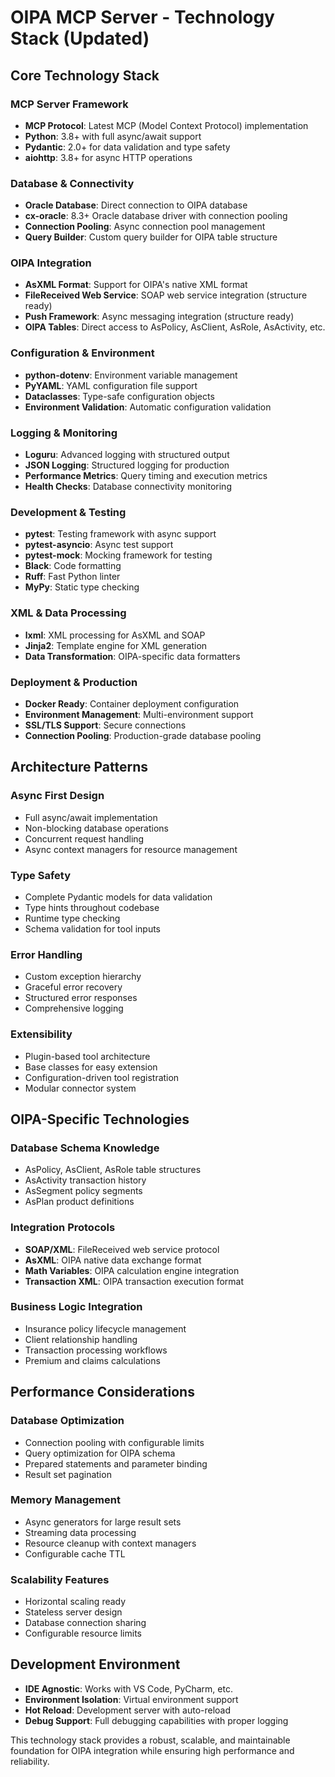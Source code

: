 # OIPA MCP Server - Technology Stack (Updated)

## Core Technology Stack

### MCP Server Framework
- **MCP Protocol**: Latest MCP (Model Context Protocol) implementation
- **Python**: 3.8+ with full async/await support
- **Pydantic**: 2.0+ for data validation and type safety
- **aiohttp**: 3.8+ for async HTTP operations

### Database & Connectivity
- **Oracle Database**: Direct connection to OIPA database
- **cx-oracle**: 8.3+ Oracle database driver with connection pooling
- **Connection Pooling**: Async connection pool management
- **Query Builder**: Custom query builder for OIPA table structure

### OIPA Integration
- **AsXML Format**: Support for OIPA's native XML format
- **FileReceived Web Service**: SOAP web service integration (structure ready)
- **Push Framework**: Async messaging integration (structure ready)
- **OIPA Tables**: Direct access to AsPolicy, AsClient, AsRole, AsActivity, etc.

### Configuration & Environment
- **python-dotenv**: Environment variable management
- **PyYAML**: YAML configuration file support
- **Dataclasses**: Type-safe configuration objects
- **Environment Validation**: Automatic configuration validation

### Logging & Monitoring
- **Loguru**: Advanced logging with structured output
- **JSON Logging**: Structured logging for production
- **Performance Metrics**: Query timing and execution metrics
- **Health Checks**: Database connectivity monitoring

### Development & Testing
- **pytest**: Testing framework with async support
- **pytest-asyncio**: Async test support
- **pytest-mock**: Mocking framework for testing
- **Black**: Code formatting
- **Ruff**: Fast Python linter
- **MyPy**: Static type checking

### XML & Data Processing
- **lxml**: XML processing for AsXML and SOAP
- **Jinja2**: Template engine for XML generation
- **Data Transformation**: OIPA-specific data formatters

### Deployment & Production
- **Docker Ready**: Container deployment configuration
- **Environment Management**: Multi-environment support
- **SSL/TLS Support**: Secure connections
- **Connection Pooling**: Production-grade database pooling

## Architecture Patterns

### Async First Design
- Full async/await implementation
- Non-blocking database operations
- Concurrent request handling
- Async context managers for resource management

### Type Safety
- Complete Pydantic models for data validation
- Type hints throughout codebase
- Runtime type checking
- Schema validation for tool inputs

### Error Handling
- Custom exception hierarchy
- Graceful error recovery
- Structured error responses
- Comprehensive logging

### Extensibility
- Plugin-based tool architecture
- Base classes for easy extension
- Configuration-driven tool registration
- Modular connector system

## OIPA-Specific Technologies

### Database Schema Knowledge
- AsPolicy, AsClient, AsRole table structures
- AsActivity transaction history
- AsSegment policy segments
- AsPlan product definitions

### Integration Protocols
- **SOAP/XML**: FileReceived web service protocol
- **AsXML**: OIPA native data exchange format
- **Math Variables**: OIPA calculation engine integration
- **Transaction XML**: OIPA transaction execution format

### Business Logic Integration
- Insurance policy lifecycle management
- Client relationship handling
- Transaction processing workflows
- Premium and claims calculations

## Performance Considerations

### Database Optimization
- Connection pooling with configurable limits
- Query optimization for OIPA schema
- Prepared statements and parameter binding
- Result set pagination

### Memory Management
- Async generators for large result sets
- Streaming data processing
- Resource cleanup with context managers
- Configurable cache TTL

### Scalability Features
- Horizontal scaling ready
- Stateless server design
- Database connection sharing
- Configurable resource limits

## Development Environment
- **IDE Agnostic**: Works with VS Code, PyCharm, etc.
- **Environment Isolation**: Virtual environment support
- **Hot Reload**: Development server with auto-reload
- **Debug Support**: Full debugging capabilities with proper logging

This technology stack provides a robust, scalable, and maintainable foundation for OIPA integration while ensuring high performance and reliability.
